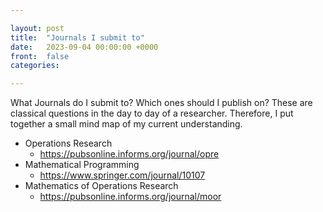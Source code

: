 ```yaml
---

layout: post
title:  "Journals I submit to"
date:   2023-09-04 00:00:00 +0000
front: 	false
categories: 

---
```


What Journals do I submit to? Which ones should I publish on?
These are classical questions in the day to day of a researcher. 
Therefore, I put together a small mind map of my current understanding. 

- Operations Research
	- https://pubsonline.informs.org/journal/opre 
- Mathematical Programming
	- https://www.springer.com/journal/10107
- Mathematics of Operations Research
	- https://pubsonline.informs.org/journal/moor
